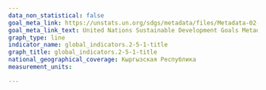 ```yaml
---
data_non_statistical: false
goal_meta_link: https://unstats.un.org/sdgs/metadata/files/Metadata-02-05-01.pdf
goal_meta_link_text: United Nations Sustainable Development Goals Metadata (PDF 334 KB)
graph_type: line
indicator_name: global_indicators.2-5-1-title
graph_title: global_indicators.2-5-1-title
national_geographical_coverage: Кыргызская Республика
measurement_units: 

---
```

